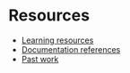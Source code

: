 # Resources

- [Learning resources](learning-resources.md)
- [Documentation references](doc-references\\.md)
- [Past work](past-work.md)
